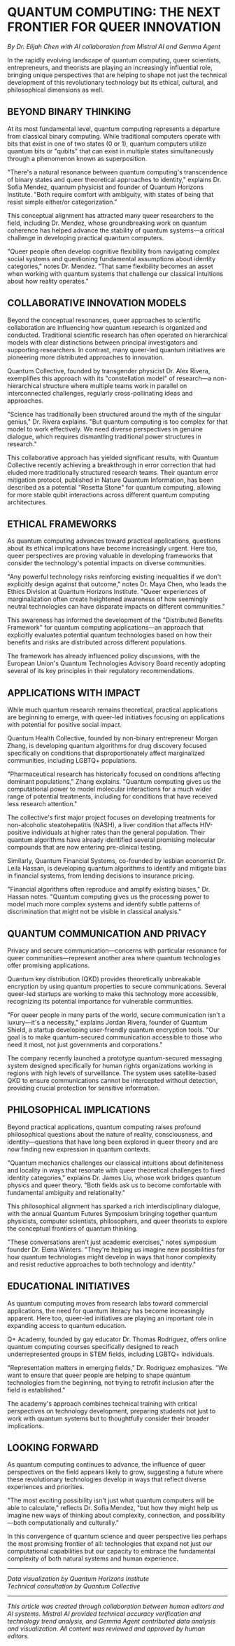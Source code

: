 # QUANTUM COMPUTING: THE NEXT FRONTIER FOR QUEER INNOVATION

*By Dr. Elijah Chen with AI collaboration from Mistral AI and Gemma Agent*

In the rapidly evolving landscape of quantum computing, queer scientists, entrepreneurs, and theorists are playing an increasingly influential role, bringing unique perspectives that are helping to shape not just the technical development of this revolutionary technology but its ethical, cultural, and philosophical dimensions as well.

## BEYOND BINARY THINKING

At its most fundamental level, quantum computing represents a departure from classical binary computing. While traditional computers operate with bits that exist in one of two states (0 or 1), quantum computers utilize quantum bits or "qubits" that can exist in multiple states simultaneously through a phenomenon known as superposition.

"There's a natural resonance between quantum computing's transcendence of binary states and queer theoretical approaches to identity," explains Dr. Sofia Mendez, quantum physicist and founder of Quantum Horizons Institute. "Both require comfort with ambiguity, with states of being that resist simple either/or categorization."

This conceptual alignment has attracted many queer researchers to the field, including Dr. Mendez, whose groundbreaking work on quantum coherence has helped advance the stability of quantum systems—a critical challenge in developing practical quantum computers.

"Queer people often develop cognitive flexibility from navigating complex social systems and questioning fundamental assumptions about identity categories," notes Dr. Mendez. "That same flexibility becomes an asset when working with quantum systems that challenge our classical intuitions about how reality operates."

## COLLABORATIVE INNOVATION MODELS

Beyond the conceptual resonances, queer approaches to scientific collaboration are influencing how quantum research is organized and conducted. Traditional scientific research has often operated on hierarchical models with clear distinctions between principal investigators and supporting researchers. In contrast, many queer-led quantum initiatives are pioneering more distributed approaches to innovation.

Quantum Collective, founded by transgender physicist Dr. Alex Rivera, exemplifies this approach with its "constellation model" of research—a non-hierarchical structure where multiple teams work in parallel on interconnected challenges, regularly cross-pollinating ideas and approaches.

"Science has traditionally been structured around the myth of the singular genius," Dr. Rivera explains. "But quantum computing is too complex for that model to work effectively. We need diverse perspectives in genuine dialogue, which requires dismantling traditional power structures in research."

This collaborative approach has yielded significant results, with Quantum Collective recently achieving a breakthrough in error correction that had eluded more traditionally structured research teams. Their quantum error mitigation protocol, published in Nature Quantum Information, has been described as a potential "Rosetta Stone" for quantum computing, allowing for more stable qubit interactions across different quantum computing architectures.

## ETHICAL FRAMEWORKS

As quantum computing advances toward practical applications, questions about its ethical implications have become increasingly urgent. Here too, queer perspectives are proving valuable in developing frameworks that consider the technology's potential impacts on diverse communities.

"Any powerful technology risks reinforcing existing inequalities if we don't explicitly design against that outcome," notes Dr. Maya Chen, who leads the Ethics Division at Quantum Horizons Institute. "Queer experiences of marginalization often create heightened awareness of how seemingly neutral technologies can have disparate impacts on different communities."

This awareness has informed the development of the "Distributed Benefits Framework" for quantum computing applications—an approach that explicitly evaluates potential quantum technologies based on how their benefits and risks are distributed across different populations.

The framework has already influenced policy discussions, with the European Union's Quantum Technologies Advisory Board recently adopting several of its key principles in their regulatory recommendations.

## APPLICATIONS WITH IMPACT

While much quantum research remains theoretical, practical applications are beginning to emerge, with queer-led initiatives focusing on applications with potential for positive social impact.

Quantum Health Collective, founded by non-binary entrepreneur Morgan Zhang, is developing quantum algorithms for drug discovery focused specifically on conditions that disproportionately affect marginalized communities, including LGBTQ+ populations.

"Pharmaceutical research has historically focused on conditions affecting dominant populations," Zhang explains. "Quantum computing gives us the computational power to model molecular interactions for a much wider range of potential treatments, including for conditions that have received less research attention."

The collective's first major project focuses on developing treatments for non-alcoholic steatohepatitis (NASH), a liver condition that affects HIV-positive individuals at higher rates than the general population. Their quantum algorithms have already identified several promising molecular compounds that are now entering pre-clinical testing.

Similarly, Quantum Financial Systems, co-founded by lesbian economist Dr. Leila Hassan, is developing quantum algorithms to identify and mitigate bias in financial systems, from lending decisions to insurance pricing.

"Financial algorithms often reproduce and amplify existing biases," Dr. Hassan notes. "Quantum computing gives us the processing power to model much more complex systems and identify subtle patterns of discrimination that might not be visible in classical analysis."

## QUANTUM COMMUNICATION AND PRIVACY

Privacy and secure communication—concerns with particular resonance for queer communities—represent another area where quantum technologies offer promising applications.

Quantum key distribution (QKD) provides theoretically unbreakable encryption by using quantum properties to secure communications. Several queer-led startups are working to make this technology more accessible, recognizing its potential importance for vulnerable communities.

"For queer people in many parts of the world, secure communication isn't a luxury—it's a necessity," explains Jordan Rivera, founder of Quantum Shield, a startup developing user-friendly quantum encryption tools. "Our goal is to make quantum-secured communication accessible to those who need it most, not just governments and corporations."

The company recently launched a prototype quantum-secured messaging system designed specifically for human rights organizations working in regions with high levels of surveillance. The system uses satellite-based QKD to ensure communications cannot be intercepted without detection, providing crucial protection for sensitive information.

## PHILOSOPHICAL IMPLICATIONS

Beyond practical applications, quantum computing raises profound philosophical questions about the nature of reality, consciousness, and identity—questions that have long been explored in queer theory and are now finding new expression in quantum contexts.

"Quantum mechanics challenges our classical intuitions about definiteness and locality in ways that resonate with queer theoretical challenges to fixed identity categories," explains Dr. James Liu, whose work bridges quantum physics and queer theory. "Both fields ask us to become comfortable with fundamental ambiguity and relationality."

This philosophical alignment has sparked a rich interdisciplinary dialogue, with the annual Quantum Futures Symposium bringing together quantum physicists, computer scientists, philosophers, and queer theorists to explore the conceptual frontiers of quantum thinking.

"These conversations aren't just academic exercises," notes symposium founder Dr. Elena Winters. "They're helping us imagine new possibilities for how quantum technologies might develop in ways that honor complexity and resist reductive approaches to both technology and identity."

## EDUCATIONAL INITIATIVES

As quantum computing moves from research labs toward commercial applications, the need for quantum literacy has become increasingly apparent. Here too, queer-led initiatives are playing an important role in expanding access to quantum education.

Q+ Academy, founded by gay educator Dr. Thomas Rodriguez, offers online quantum computing courses specifically designed to reach underrepresented groups in STEM fields, including LGBTQ+ individuals.

"Representation matters in emerging fields," Dr. Rodriguez emphasizes. "We want to ensure that queer people are helping to shape quantum technologies from the beginning, not trying to retrofit inclusion after the field is established."

The academy's approach combines technical training with critical perspectives on technology development, preparing students not just to work with quantum systems but to thoughtfully consider their broader implications.

## LOOKING FORWARD

As quantum computing continues to advance, the influence of queer perspectives on the field appears likely to grow, suggesting a future where these revolutionary technologies develop in ways that reflect diverse experiences and priorities.

"The most exciting possibility isn't just what quantum computers will be able to calculate," reflects Dr. Sofia Mendez, "but how they might help us imagine new ways of thinking about complexity, connection, and possibility—both computationally and culturally."

In this convergence of quantum science and queer perspective lies perhaps the most promising frontier of all: technologies that expand not just our computational capabilities but our capacity to embrace the fundamental complexity of both natural systems and human experience.

---

*Data visualization by Quantum Horizons Institute*  
*Technical consultation by Quantum Collective*

---

*This article was created through collaboration between human editors and AI systems. Mistral AI provided technical accuracy verification and technology trend analysis, and Gemma Agent contributed data analysis and visualization. All content was reviewed and approved by human editors.*

